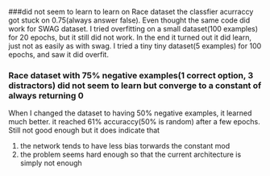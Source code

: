 ###did not seem to learn to learn on Race dataset 
the classfier acurraccy got stuck on 0.75(always answer false). Even thought the same code did
work for SWAG dataset. 
I tried overfitting on a small dataset(100 examples) for 20 epochs, but it still did not work.
In the end it turned out it did learn, just not as easily as with swag.
I tried a tiny tiny dataset(5 examples) for 100 epochs, and saw it did overfit.


### Race dataset with 75% negative examples(1 correct option, 3 distractors) did not seem to learn but converge to a constant of always returning 0
When I changed the dataset to having 50% negative examples, it learned much better. it reached 61% accuraccy(50% is random) after a few epochs.
Still not good enough but it does indicate that
1) the network tends to have less bias torwards the constant mod
2) the problem seems hard enough so that the current architecture is simply not enough